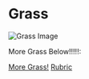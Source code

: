 # Grass

![Grass Image](https://th.bing.com/th/id/OIP.MQFRZHw0omf3-fKZYY2GdwHaE9?w=295&h=197&c=7&r=0&o=5&pid=1.7)

More Grass Below!!!!!:

[More Grass!](https://malachiscute.github.io/page2/)
[Rubric](https://malachiscute.github.io/rubricc/)
